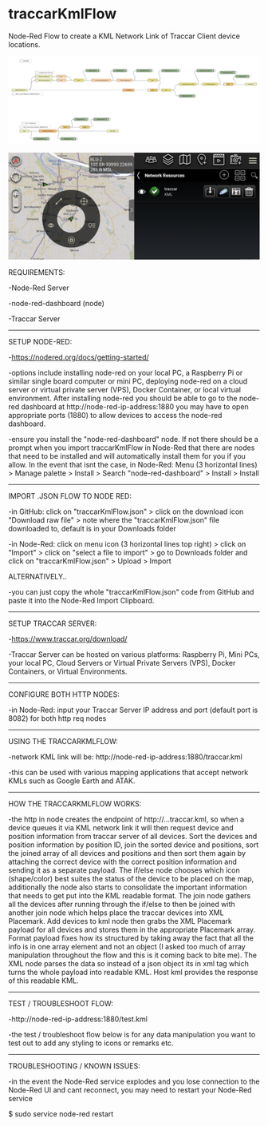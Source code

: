 # traccarKmlFlow
Node-Red Flow to create a KML Network Link of Traccar Client device locations.

![flow](/traccarKmlFlow1.png?raw=true "Node Red Flow")

![flow](/traccarKmlATAK.png?raw=true "Node Red Flow")


REQUIREMENTS:

-Node-Red Server

-node-red-dashboard (node)

-Traccar Server

----------------------------

SETUP NODE-RED:

-https://nodered.org/docs/getting-started/

-options include installing node-red on your local PC, a Raspberry Pi or similar single board computer or mini PC, deploying node-red on a cloud server or virtual private server (VPS), Docker Container, or local virtual environment. After installing node-red you should be able to go to the node-red dashboard at http://node-red-ip-address:1880 you may have to open appropriate ports (1880) to allow devices to access the node-red dashboard.

-ensure you install the "node-red-dashboard" node. If not there should be a prompt when you import traccarKmlFlow in Node-Red that there are nodes that need to be installed and will automatically install them for you if you allow. In the event that isnt the case, in Node-Red: Menu (3 horizontal lines) > Manage palette > Install > Search "node-red-dashboard" > Install > Install

-----------------------------

IMPORT .JSON FLOW TO NODE RED:

-in GitHub: click on "traccarKmlFlow.json" > click on the download icon "Download raw file" > note where the "traccarKmlFlow.json" file downloaded to, default is in your Downloads folder

-in Node-Red: click on menu icon (3 horizontal lines top right) > click on "Import" > click on "select a file to import" > go to Downloads folder and click on "traccarKmlFlow.json" > Upload > Import

ALTERNATIVELY..

-you can just copy the whole "traccarKmlFlow.json" code from GitHub and paste it into the Node-Red Import Clipboard.

--------------------------------

SETUP TRACCAR SERVER:

-https://www.traccar.org/download/

-Traccar Server can be hosted on various platforms: Raspberry Pi, Mini PCs, your local PC, Cloud Servers or Virtual Private Servers (VPS), Docker Containers, or Virtual Environments.

--------------------------------

CONFIGURE BOTH HTTP NODES:

-in Node-Red: input your Traccar Server IP address and port (default port is 8082) for both http req nodes

--------------------------------

USING THE TRACCARKMLFLOW:

-network KML link will be: http://node-red-ip-address:1880/traccar.kml

-this can be used with various mapping applications that accept network KMLs such as Google Earth and ATAK.

---------------------------------

HOW THE TRACCARKMLFLOW WORKS:

-the http in node creates the endpoint of http://...traccar.kml, so when a device queues it via KML network link it will then request device and position information from traccar server of all devices. Sort the devices and position information by position ID, join the sorted device and positions, sort the joined array of all devices and positions and then sort them again by attaching the correct device with the correct position information and sending it as a separate payload. The if/else node chooses which icon (shape/color) best suites the status of the device to be placed on the map, additionally the node also starts to consolidate the important information that needs to get put into the KML readable format. The join node gathers all the devices after running through the if/else to then be joined with another join node which helps place the traccar devices into XML Placemark. Add devices to kml node then grabs the XML Placemark payload for all devices and stores them in the appropriate Placemark array. Format payload fixes how its structured by taking away the fact that all the info is in one array element and not an object (I asked too much of array manipulation throughout the flow and this is it coming back to bite me). The XML node parses the data so instead of a json object its in xml tag which turns the whole payload into readable KML. Host kml provides the response of this readable KML.

--------------------------------

TEST / TROUBLESHOOT FLOW:

-http://node-red-ip-address:1880/test.kml

-the test / troubleshoot flow below is for any data manipulation you want to test out to add any styling to icons or remarks etc.

----------------------------------

TROUBLESHOOTING / KNOWN ISSUES:

-in the event the Node-Red service explodes and you lose connection to the Node-Red UI and cant reconnect, you may need to restart your Node-Red service

$ sudo service node-red restart
